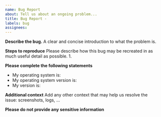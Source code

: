 ```yaml
---
name: Bug Report
about: Tell us about an ongoing problem...
title: Bug Report -
labels: bug
assignees:
---
```


**Describe the bug.**
A clear and concise introduction to what the problem is.

**Steps to reproduce**
Please describe how this bug may be recreated in as much useful detail as possible. 
1.

**Please complete the following statements**
- My operating system is:
- My operating system version is: 
- My version is: 

**Additional context**
Add any other context that may help us resolve the issue: screenshots, logs, ...

**Please do not provide any sensitive information**
